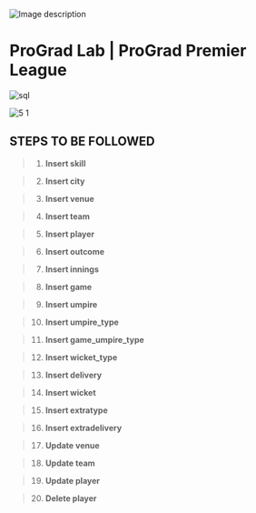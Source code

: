 ![Image description](https://i1.faceprep.in/ProGrad/face-logo-resized.png)

# ProGrad Lab | ProGrad Premier League




![sql](https://user-images.githubusercontent.com/58466121/76389844-3c85d400-6392-11ea-875f-8cd9676219b2.JPG)


![5 1](https://user-images.githubusercontent.com/61002120/76398491-f7b66900-63a2-11ea-8283-0db1f3abd862.png)


## STEPS TO BE FOLLOWED


> 1. **Insert skill**

> 2. **Insert city**

> 3. **Insert venue**

> 4. **Insert team**

> 5. **Insert player**

> 6. **Insert outcome**

> 7. **Insert innings**

> 8. **Insert game**

> 9. **Insert umpire**

> 10. **Insert umpire_type**

> 11. **Insert game_umpire_type**

> 12. **Insert wicket_type**

> 13. **Insert delivery**

> 14. **Insert wicket**

> 15. **Insert extratype**

> 16. **Insert extradelivery**

> 17. **Update venue**

> 18. **Update team**

> 19. **Update player**

> 20. **Delete player**
